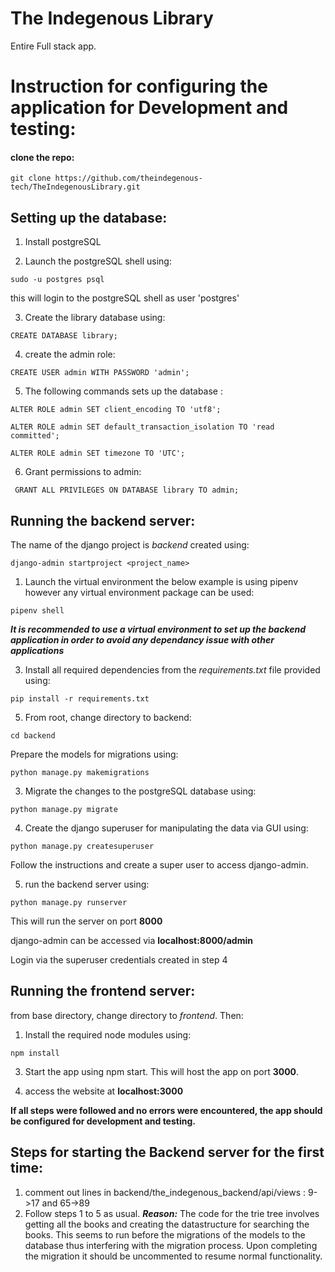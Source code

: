# The Indegenous Library

Entire Full stack app.

# Instruction for configuring the application for Development and testing:

#### clone the repo:

`git clone https://github.com/theindegenous-tech/TheIndegenousLibrary.git`

## Setting up the database:

  

1. Install postgreSQL

2. Launch the postgreSQL shell using:

`sudo -u postgres psql`

this will login to the postgreSQL shell as user 'postgres'

3. Create the library database using:

`CREATE DATABASE library;`

4. create the admin role:

`CREATE USER admin WITH PASSWORD 'admin';`

5. The following commands sets up the database :

`ALTER ROLE admin SET client_encoding TO 'utf8';`

`ALTER ROLE admin SET default_transaction_isolation TO 'read committed';`

`ALTER ROLE admin SET timezone TO 'UTC';`

6. Grant permissions to admin:

` GRANT ALL PRIVILEGES ON DATABASE library TO admin;`

  

  

## Running the backend server:

  

The name of the django project is *backend* created using:

`django-admin startproject <project_name>`

  

1. Launch the virtual environment the below example is using pipenv however any virtual environment package can be used:

`pipenv shell`

***It is recommended to use a virtual environment to set up the backend application in order to avoid any dependancy issue with other applications***

3. Install all required dependencies from the *requirements.txt* file provided using:

`pip install -r requirements.txt`

5. From root, change directory to backend:

`cd backend`

Prepare the models for migrations using:

`python manage.py makemigrations`

3. Migrate the changes to the postgreSQL database using:

`python manage.py migrate`

4. Create the django superuser for manipulating the data via GUI using:

`python manage.py createsuperuser`

Follow the instructions and create a super user to access django-admin.

5. run the backend server using:

`python manage.py runserver`

This will run the server on port **8000**

django-admin can be accessed via **localhost:8000/admin**

Login via the superuser credentials created in step 4

  

## Running the frontend server:

from base directory, change directory to _frontend_. Then:

  

1. Install the required node modules using:

`npm install`

3. Start the app using npm start. This will host the app on port **3000**.

4. access the website at **localhost:3000**

  

**If all steps were followed and no errors were encountered, the app should be configured for development and testing.**

## Steps for starting the Backend server for the first time:

 1. comment out lines in backend/the_indegenous_backend/api/views : 9->17 and 65->89
 2. Follow steps 1 to 5 as usual.
 ***Reason:***
 The code for the trie tree involves getting all the books and creating the datastructure for searching the books. This seems to run before the migrations of the models to the database thus interfering with the migration process. Upon completing the migration it should be uncommented to resume normal functionality.

